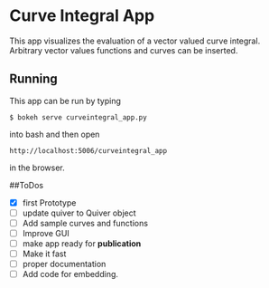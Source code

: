 # Curve Integral App
This app visualizes the evaluation of a vector valued curve integral. Arbitrary vector values functions and curves can be inserted.

## Running
This app can be run by typing
```
$ bokeh serve curveintegral_app.py
```
into bash and then open
```
http://localhost:5006/curveintegral_app
```
in the browser.

##ToDos
- [x] first Prototype
- [ ] update quiver to Quiver object
- [ ] Add sample curves and functions
- [ ] Improve GUI
- [ ] make app ready for **publication**
- [ ] Make it fast
- [ ] proper documentation
- [ ] Add code for embedding.
